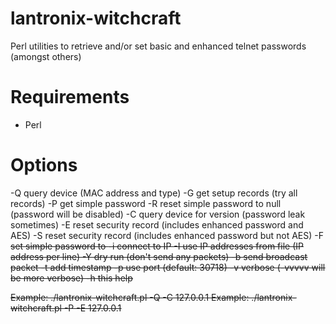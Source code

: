 lantronix-witchcraft
====================

Perl utilities to retrieve and/or set basic and enhanced telnet passwords (amongst others)

Requirements
====================
- Perl

Options
====================
 -Q	query device (MAC address and type)
 -G	get setup records (try all records)
 -P	get simple password
 -R	reset simple password to null (password will be disabled)
 -C	query device for version (password leak sometimes)
 -E	reset security record (includes enhanced password and AES)
 -S	reset security record (includes enhanced password but not AES)
 -F <s>	set simple password to <s>
 -i <s>	connect to IP <s>
 -I <s>	use IP addresses from file <s> (IP address per line)
 -Y	dry run (don't send any packets)
 -b	send broadcast packet
 -t	add timestamp
 -p <d>	use port <d> (default: 30718)
 -v	verbose (-vvvvv will be more verbose)
 -h	this help

Example: 
    ./lantronix-witchcraft.pl -Q -C 127.0.0.1
Example: 
     ./lantronix-witchcraft.pl -P -E 127.0.0.1


